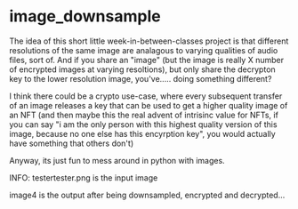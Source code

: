 # image_downsample

The idea of this short little week-in-between-classes project is that different resolutions of the same image are analagous to varying qualities of audio files, sort of. And if you share an "image" (but the image is really X number of encrypted images at varying resoltions), but only share the decrypton key to the lower resolution image, you've..... doing something different?

I think there could be a crypto use-case, where every subsequent transfer of an image releases a key that can be used to get a higher quality image of an NFT (and then maybe this the real advent of intrisinc value for NFTs, if you can say "i am the only person with this highest quality version of this image, because no one else has this encyrption key", you would actually have something that others don't)

Anyway, its just fun to mess around in python with images. 

INFO:
testertester.png is the input image

image4 is the output after being downsampled, encrypted and decrypted...
